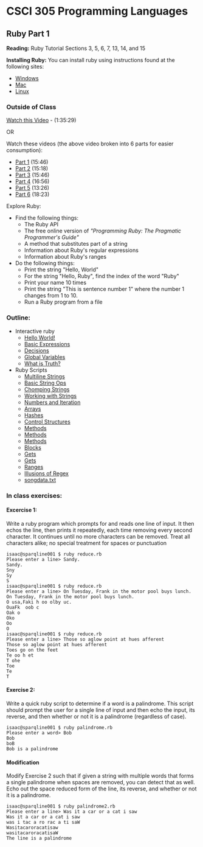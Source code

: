# CSCI 305 Programming Languages

## Ruby Part 1

**Reading:** Ruby Tutorial Sections 3, 5, 6, 7, 13, 14, and 15

**Installing Ruby:** You can install ruby using instructions found at the following sites:
* [Windows](https://rubyinstaller.org/)
* [Mac](https://www.ruby-lang.org/en/documentation/installation/#homebrew)
* [Linux](https://www.ruby-lang.org/en/documentation/installation/#apt)

### Outside of Class

[Watch this Video](https://youtu.be/sVDYxiO0fU4) - (1:35:29)

OR

Watch these videos (the above video broken into 6 parts for easier consumption):
* [Part 1](https://youtu.be/lUXaShxuywA) (15:46)
* [Part 2](https://youtu.be/H7Hg9mefp2s) (15:18)
* [Part 3](https://youtu.be/8eY5gEs1jiY) (15:46)
* [Part 4](https://youtu.be/6YGsn3YpcIY) (16:56)
* [Part 5](https://youtu.be/J-YWf9WojF4) (13:26)
* [Part 6](https://youtu.be/R0myl-4fKfU) (18:23)

Explore Ruby:
- Find the following things:
  - The Ruby API
  - The free online version of *"Programming Ruby: The Pragmatic Programmer's Guide"*
  - A method that substitutes part of a string
  - Information about Ruby's regular expressions
  - Information about Ruby's ranges
- Do the following things:
  - Print the string "Hello, World"
  - For the string "Hello, Ruby", find the index of the word "Ruby"
  - Print your name 10 times
  - Print the string "This is sentence number 1" where the number 1 changes from 1 to 10.
  - Run a Ruby program from a file

### Outline:
* Interactive ruby
  - [Hello World!](https://github.com/CSCI305/csci305-ruby-examples/blob/master/ruby1/01irb.rb)
  - [Basic Expressions](https://github.com/CSCI305/csci305-ruby-examples/blob/master/ruby1/02irb_expr.rb)
  - [Decisions](https://github.com/CSCI305/csci305-ruby-examples/blob/master/ruby1/03irb_decisions.rb)
  - [Global Variables](https://github.com/CSCI305/csci305-ruby-examples/blob/master/ruby1/04irb_global.rb)
  - [What is Truth?](https://github.com/CSCI305/csci305-ruby-examples/blob/master/ruby1/05irb_truth.rb)
* Ruby Scripts
  - [Multiline Strings](https://github.com/CSCI305/csci305-ruby-examples/blob/master/ruby1/04strings.rb)
  - [Basic String Ops](https://github.com/CSCI305/csci305-ruby-examples/blob/master/ruby1/05strings.rb)
  - [Chomping Strings](https://github.com/CSCI305/csci305-ruby-examples/blob/master/ruby1/06strings.rb)
  - [Working with Strings](https://github.com/CSCI305/csci305-ruby-examples/blob/master/ruby1/07strings.rb)
  - [Numbers and Iteration](https://github.com/CSCI305/csci305-ruby-examples/blob/master/ruby1/08numbers.rb)
  - [Arrays](https://github.com/CSCI305/csci305-ruby-examples/blob/master/ruby1/09arrays.rb)
  - [Hashes](https://github.com/CSCI305/csci305-ruby-examples/blob/master/ruby1/10hashes.rb)
  - [Control Structures](https://github.com/CSCI305/csci305-ruby-examples/blob/master/ruby1/11control.rb)
  - [Methods](https://github.com/CSCI305/csci305-ruby-examples/blob/master/ruby1/12methods.rb)
  - [Methods](https://github.com/CSCI305/csci305-ruby-examples/blob/master/ruby1/13methods.rb)
  - [Methods](https://github.com/CSCI305/csci305-ruby-examples/blob/master/ruby1/14methods.rb)
  - [Blocks](https://github.com/CSCI305/csci305-ruby-examples/blob/master/ruby1/15blocks.rb)
  - [Gets](https://github.com/CSCI305/csci305-ruby-examples/blob/master/ruby1/16gets.rb)
  - [Gets](https://github.com/CSCI305/csci305-ruby-examples/blob/master/ruby1/17gets.rb)
  - [Ranges](https://github.com/CSCI305/csci305-ruby-examples/blob/master/ruby1/18ranges.rb)
  - [Illusions of Regex](https://github.com/CSCI305/csci305-ruby-examples/blob/master/ruby1/19regex.rb)
  - [songdata.txt](https://github.com/CSCI305/csci305-ruby-examples/blob/master/ruby1/)

### In class exercises:

#### Excercise 1:
Write a ruby program which prompts for and reads one line of input. It then echos the line, then prints it repeatedly, each time removing every second character. It continues until no more characters can be removed. Treat all characters alike; no special treatment for spaces or punctuation

```
isaac@sparqline001 $ ruby reduce.rb
Please enter a line> Sandy.
Sandy.
Sny
Sy
S
isaac@sparqline001 $ ruby reduce.rb
Please enter a line> On Tuesday, Frank in the motor pool buys lunch.
On Tuesday, Frank in the motor pool buys lunch.
O usa,Faki h oo olby uc.
OuaFk  oob c
Oak o
Oko
Oo
O
isaac@sparqline001 $ ruby reduce.rb
Please enter a line> Those so aglow point at hues afferent
Those so aglow point at hues afferent
Toes go on the feet
Te oo h et
T ohe
Toe
Te
T
```

#### Exercise 2:
Write a quick ruby script to determine if a word is a palindrome. This script
should prompt the user for a single line of input and then echo the input, its reverse, and then whether or not it is a palindrome (regardless of case).

```
isaac@sparqline001 $ ruby palindrome.rb
Please enter a word> Bob
Bob
boB
Bob is a palindrome
```

#### Modification
Modify Exercise 2 such that if given a string with multiple words that forms a single palindrome when spaces are removed, you can detect that as well. Echo out the space reduced form of the line, its reverse, and whether or not it is a palindrome.

```
isaac@sparqline001 $ ruby palindrome2.rb
Please enter a line> Was it a car or a cat i saw
Was it a car or a cat i saw
was i tac a ro rac a ti saW
Wasitacaroracatisaw
wasitacaroracatisaW
The line is a palindrome
```
